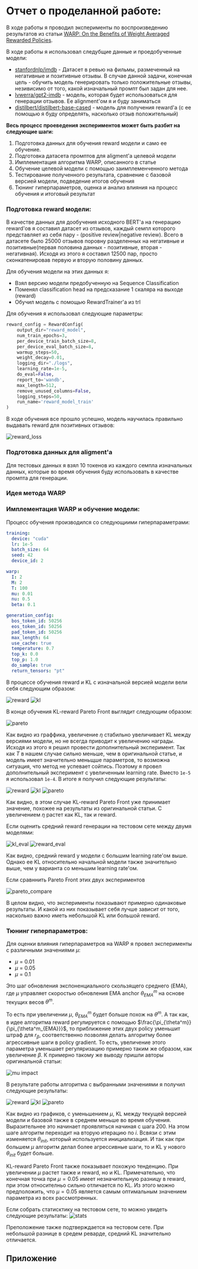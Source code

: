 # Отчет о проделанной работе:

В ходе работы я проводил эксперименты по воспроизведению результатов из статьи [WARP: On the Benefits of Weight Averaged Rewarded Policies](https://arxiv.org/abs/2406.16768).

В ходе работы я использовал следубщие данные и проедобученные модели:
* [stanfordnlp/imdb](https://huggingface.co/datasets/stanfordnlp/imdb) - Датасет в ревью на фильмы, размеченный на негативные и позитивные отзывы. В случае данной задачи, конечная цель - обучить модель генерировать только положительные отзывы, незивисимо от того, какой изначальный промпт был задан для нее.
* [lvwerra/gpt2-imdb](https://huggingface.co/lvwerra/gpt2-imdb) - модель, которая будет использоваться для генерации отзывов. Ее alignment'ом я и буду заниматься
* [distilbert/distilbert-base-cased](https://huggingface.co/distilbert/distilbert-base-cased) - модель для получения reward'a (с ее помощью я буду определять, насколько отзыв положительный)

 **Весь процесс проеведения экспериментов может быть разбит на следующие шаги:**

1) Подготовка данных для обучения reward модели и само ее обучение.
2) Подготовка датасета промптов для aligment'a целевой модели
3) Имплементация алгоритма WARP, описанного в статье
4) Обучение целевой модели с помощью заимплеменченного метода
5) Тестирование полученного результата, сравнение с базовой версией модели, подведение итогов обучения
5) Тюнинг гиперпараметров, оценка и анализ влияния на процесс обучения и итоговый результат

### Подготовка reward модели:
В качестве данных для дообучения исходного BERT'a на генерацию reward'ов я составил датасет из отзывов, каждый семпл которого представляет из себя пару - (positive review|negative review). Всего в датасете было 25000 отзывов поровну разделенных на негативные и позитивные(первая половина данных - позитивные, вторая - негативная). Исходя из этого я составил 12500 пар, просто сконкатенировав первую и вторую половину данных.

Для обучения модели на этих данных я:
* Взял версию модели предобученную на Sequence Classification
* Поменял classification head на предсказание 1 скаляра на выходе (reward)
* Обучил модель с помощью RewardTrainer'a из trl

Для обучения я использовал следующие параметры:
```python
reward_config = RewardConfig(
    output_dir="reward_model",
    num_train_epochs=3,
    per_device_train_batch_size=8,
    per_device_eval_batch_size=8,
    warmup_steps=50,
    weight_decay=0.01,
    logging_dir="./logs",
    learning_rate=1e-5,
    do_eval=False,
    report_to='wandb',
    max_length=512,
    remove_unused_columns=False,
    logging_steps=50,
    run_name='reward_model_train'
)
```
В ходе обучения все прошло успешно, модель научилась правильно выдавать reward для позитивных отзывов:

![reward_loss](pics/reward_model_loss.png)

### Подготовка данных для aligment'a
Для тестовых данных я взял 10 токенов из каждого семпла изначальных данных, которые во время обучения буду использовать в качестве промпта для генерации.

### Идея метода WARP


### Имплементация WARP и обучение модели:

Процесс обучения производился со следующиими гиперпараметрами:
```yaml
training:
  device: "cuda"
  lr: 1e-5
  batch_size: 64
  seed: 42
  device_id: 2

warp:
  I: 2
  M: 2
  T: 100
  mu: 0.01
  nu: 0.5
  beta: 0.1

generation_config:
  bos_token_id: 50256
  eos_token_id: 50256
  pad_token_id: 50256
  max_length: 64
  use_cache: true
  temperature: 0.7
  top_k: 0.0
  top_p: 1.0
  do_sample: true
  return_tensors: "pt"
```

В процессе обучения reward и KL с изначальной версией модели вели себя следующим образом:

![reward](pics/warp_1e-5_reward.png)
![kl](pics/warp_1e-5_kl.png)

В конце обучения KL-reward Pareto Front выглядит следующим образом:

![pareto](pics/warp_1e-5_pareto.png)

Как видно из граффика, увеличение $\eta$ стабильно увеличивает KL между версиями модели, но не всегда приводит к увеличению награды. Исходя из этого я решил провести дополнительный эксперимент. Так как $T$ в нашем случае сильно меньше, чем в оригинальной статье, и модель имеет значительно меньщше параметров, то возможна ситуация, что метод не успевает сойтись. Поэтому я провел дополнительный эксперимент  с увеличенным learning rate. Вместо `1e-5` я использовал `1e-4`. В итоге я получил следующие результаты:

![reward](pics/warp_1e-4_reward.png)
![kl](pics/warp_1e-4_kl.png)
![pareto](pics/warp_1e-4_pareto.png)

Как видно, в этом случае KL-reward Pareto Front уже принимает значение, похожее на результаты из оригинальной статьи. С увеличением $\eta$ растет как KL, так и reward. 

Если оценить средний reward генерации на тестовом сете между двумя моделями:

![kl_eval](pics/kl_eval.png)
![reward_eval](pics/reward_eval.png)

Как видно, средний reward у модели с большим learning rate'ом выше. Однако ее KL относительно начальной модели также значительно выше, чем у варианта со меньшим learning rate'ом. 

Если сравннить Pareto Front этих двух экспериментов

![pareto_compare](pics/lr_compare_pareto.png)

В целом видно, что эксперименты показывают примерно одинаковые результаты. И какой из них показывает себя лучше зависит от того, насколько важно иметь небольшой KL или большой reward. 

### Тюнинг гиперпараметров:
Для оценки влияния гиперпараметров на WARP я провел эксперименты с различными значениями $\mu$:
* $\mu$ = 0.01
* $\mu$ = 0.05
* $\mu$ = 0.1

Это шаг обновления экспоненциального скользящего среднего (EMA), где $\mu$ управляет скоростью обновления EMA anchor $\theta^{m}_{EMA}$ на основе текущих весов $\theta^m$.

То есть при увеличении $\mu$, $\theta^{m}_{EMA}$ будет больше похож на $\theta^m$. А так как, в идее алгоритма reward регулируется с помощью $\frac{\pi_{\theta^m}}{\pi_{\theta^m_{EMA}}}$, то приближение этих двух policy уменьшит штраф для $r_\beta$, соответственно позволяя делать алгоритму более агрессивные шаги в policy gradient. 
То есть, увеличение этого параметра уменьшает регуляризацию примерно таким же образом, как увеличение $\beta$. К примерно такому же выводу пришли авторы оригинальной статьи:

![mu impact](pics/mu_impact.png)

В результате работы алгоритма с выбранными значениями я получил следующие результаты:

![reward](pics/reward_mu_tweak.png)
![kl](pics/kl_mu_tweak.png)
![pareto](pics/pareto_mu_tweak.png)

Как видно из графиков, с уменьшением $\mu$, KL между текущей версией модели и базовой также в среднем меньше во время обучения. Выразительнее это начинает проявляться начиная с шага 200. На этом шаге алгоритм переходит на вторую итерацию по $i$. Всвязи с этим изменяется $\theta_{init}$, который используется инициализация. И так как при большем $\mu$ алгоритм делал более агрессивные шаги, то и KL у нового $\theta_{init}$ будет больше. 

KL-reward Pareto Front также показывает похожую тенденцию. При увеличении $\mu$ растет также и reward, но и KL. Примечательно, что конечная точка при $\mu = 0.05$ имеет незначительную разницу в reward, при этом относителньо сильно отличается по KL. Из этого можно предположить, что $\mu = 0.05$ является самым оптимальным значением параметра из всех рассмотренных.

Если собрать статисктику на тестовом сете, то можно увидеть следующие результаты:
![stats](pics/test_reward_stats.png)

Преположение также подтверждается на тестовом сете. При небольшой разнице в средем реварде, средний KL значительно отличается.


## Приложение